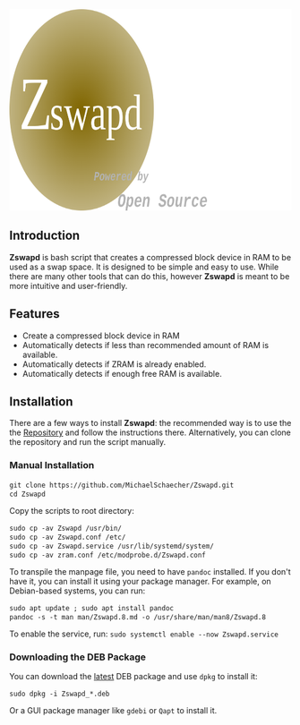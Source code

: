<div align="right">
  <img
    src="images/zswapd.png"
    alt="Zswapd logo"
    width="auto"
    height="360"
  />
</div>

## Introduction

**Zswapd** is bash script that creates a compressed block device in RAM to be used as a swap space. It is designed to be simple and easy to use. While there are many other tools that can do this, however **Zswapd** is meant to be more intuitive and user-friendly.

## Features

- Create a compressed block device in RAM
- Automatically detects if less than recommended amount of RAM is available.
- Automatically detects if ZRAM is already enabled.
- Automatically detects if enough free RAM is available.

## Installation

There are a few ways to install **Zswapd**: the recommended way is to use the the [Repository](https://repository.howtonebie.com/) and follow the instructions there. Alternatively, you can clone the repository and run the script manually.

### Manual Installation

```console
git clone https://github.com/MichaelSchaecher/Zswapd.git
cd Zswapd
```

Copy the scripts to root directory:

```console
sudo cp -av Zswapd /usr/bin/
sudo cp -av Zswapd.conf /etc/
sudo cp -av Zswapd.service /usr/lib/systemd/system/
sudo cp -av zram.conf /etc/modprobe.d/Zswapd.conf
```

To transpile the manpage file, you need to have `pandoc` installed. If you don't have it, you can install it using your package manager. For example, on Debian-based systems, you can run:

```console
sudo apt update ; sudo apt install pandoc
pandoc -s -t man man/Zswapd.8.md -o /usr/share/man/man8/Zswapd.8
```

To enable the service, run: `sudo systemctl enable --now Zswapd.service`

### Downloading the DEB Package

You can download the [latest](https://github.com/MichaelSchaecher/Zswapd/releases) DEB package and use `dpkg` to install it:

```console
sudo dpkg -i Zswapd_*.deb
```

Or a GUI package manager like `gdebi` or `Qapt` to install it.
